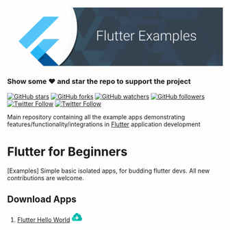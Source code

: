 ![Image](img/flutter_banner.png)

### Show some :heart: and star the repo to support the project

[![GitHub stars](https://img.shields.io/github/stars/Aadi-0110/flutter-examples.svg?style=social&label=Star)](https://github.com/Aadi-0110/flutter_for_beginners) [![GitHub forks](https://img.shields.io/github/forks/Aadi-0110/flutter-examples.svg?style=social&label=Fork)](https://github.com/Aadi-0110/flutter_for_beginners/fork) [![GitHub watchers](https://img.shields.io/github/watchers/Aadi-0110/flutter-examples.svg?style=social&label=Watch)](https://github.com/Aadi-0110/flutter_for_beginners) [![GitHub followers](https://img.shields.io/github/followers/Aadi-0110.svg?style=social&label=Follow)](https://github.com/Aadi-0110/flutter_for_beginners)  
[![Twitter Follow](https://img.shields.io/twitter/follow/imAdityaLal.svg?style=social)](https://twitter.com/imAdityaLal)
[![Twitter Follow](https://img.shields.io/twitter/follow/FlutterBeginner.svg?style=social)](https://twitter.com/FlutterBeginner)

Main repository containing all the example apps demonstrating features/functionality/integrations in [Flutter](https://flutter.io/) application development

# Flutter for Beginners
[Examples] Simple basic isolated apps, for budding flutter devs. All new contributions are welcome.

## Download Apps
1.  [Flutter Hello World](/flutter_hello_world) [![download](img/idownload.png)](https://kinolien.github.com/gitzip/?download=https://github.com/Aadi-0110/flutter_for_beginners/tree/master/flutter_hello_world)
